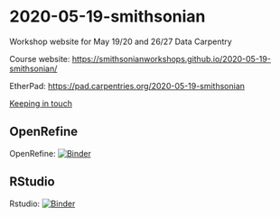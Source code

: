 # 2020-05-19-smithsonian

Workshop website for May 19/20 and 26/27 Data Carpentry

Course website: https://smithsonianworkshops.github.io/2020-05-19-smithsonian/

EtherPad: https://pad.carpentries.org/2020-05-19-smithsonian

[Keeping in touch](keep_in_touch.md)

## OpenRefine

OpenRefine: [![Binder](https://mybinder.org/badge_logo.svg)](https://mybinder.org/v2/gh/SmithsonianWorkshops/binders34/open_refine?urlpath=openrefine)

## RStudio
Rstudio: [![Binder](https://mybinder.org/badge_logo.svg)](https://mybinder.org/v2/gh/SmithsonianWorkshops/binders/rstudio?urlpath=rstudio)
